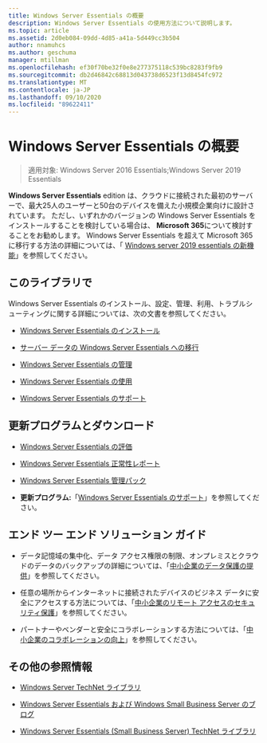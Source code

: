 ```yaml
---
title: Windows Server Essentials の概要
description: Windows Server Essentials の使用方法について説明します。
ms.topic: article
ms.assetid: 2d0eb084-09dd-4d85-a41a-5d449cc3b504
author: nnamuhcs
ms.author: geschuma
manager: mtillman
ms.openlocfilehash: ef30f70be32f0e8e277375118c539bc8283f9fb9
ms.sourcegitcommit: db2d46842c68813d043738d6523f13d8454fc972
ms.translationtype: MT
ms.contentlocale: ja-JP
ms.lasthandoff: 09/10/2020
ms.locfileid: "89622411"
---
```

# <a name="get-started-with-windows-server-essentials"></a>Windows Server Essentials の概要

>適用対象: Windows Server 2016 Essentials;Windows Server 2019 Essentials

**Windows Server Essentials** edition は、クラウドに接続された最初のサーバーで、最大25人のユーザーと50台のデバイスを備えた小規模企業向けに設計されています。 ただし、いずれかのバージョンの Windows Server Essentials をインストールすることを検討している場合は、 **Microsoft 365**について検討することをお勧めします。 Windows Server Essentials を超えて Microsoft 365 に移行する方法の詳細については、「 [Windows server 2019 essentials の新機能](what-s-new-19.md)」を参照してください。

## <a name="in-this-library"></a>このライブラリで
 Windows Server Essentials のインストール、設定、管理、利用、トラブルシューティングに関する詳細については、次の文書を参照してください。


-   [Windows Server Essentials のインストール](../install/Install-Windows-Server-Essentials.md)

-   [サーバー データの Windows Server Essentials への移行](../migrate/Migrate-Server-Data-to-Windows-Server-Essentials.md)

-   [Windows Server Essentials の管理](../manage/Manage-Windows-Server-Essentials.md)

-   [Windows Server Essentials の使用](../use/Use-Windows-Server-Essentials.md)

-   [Windows Server Essentials のサポート](../support/Support-Windows-Server-Essentials.md)

## <a name="updates-and-downloads"></a>更新プログラムとダウンロード

-   [Windows Server Essentials の評価](https://technet.microsoft.com/evalcenter/dn205288.aspx?wt.mc_id=TEC_144_1_7)

-   [Windows Server Essentials 正常性レポート](https://www.microsoft.com/download/details.aspx?id=35565)

-   [Windows Server Essentials 管理パック](https://www.microsoft.com/download/details.aspx?id=35560)


-   **更新プログラム:**「[Windows Server Essentials のサポート](../support/Support-Windows-Server-Essentials.md)」を参照してください。

## <a name="end-to-end-solution-guides"></a>エンド ツー エンド ソリューション ガイド

-    データ記憶域の集中化、データ アクセス権限の制限、オンプレミスとクラウドのデータのバックアップの詳細については、「[中小企業のデータ保護の提供](/previous-versions/orphan-topics/ws.11/dn582043(v=ws.11))」を参照してください。

-    任意の場所からインターネットに接続されたデバイスのビジネス データに安全にアクセスする方法については、「[中小企業のリモート アクセスのセキュリティ保護](/previous-versions/windows/it-pro/solutions-guidance/dn629457(v=ws.11))」を参照してください。

-    パートナーやベンダーと安全にコラボレーションする方法については、「[中小企業のコラボレーションの向上](/previous-versions/windows/it-pro/solutions-guidance/dn747893(v=ws.11))」を参照してください。

## <a name="additional-references"></a>その他の参照情報

-   [Windows Server TechNet ライブラリ](/windows-server/windows-server-versions)

-   [Windows Server Essentials および Windows Small Business Server のブログ](/archive/blogs/sbs/)

-   [Windows Server Essentials (Small Business Server) TechNet ライブラリ](/previous-versions/windows/it-pro/windows-server-essentials-sbs/cc514417(v=msdn.10))